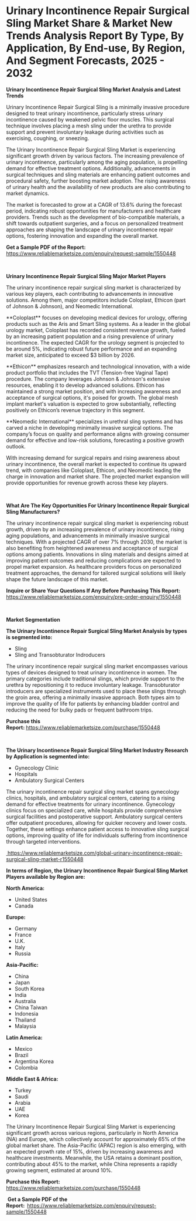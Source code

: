 <p><h1>Urinary Incontinence Repair Surgical Sling Market Share & Market New Trends Analysis Report By Type, By Application, By End-use, By Region, And Segment Forecasts, 2025 - 2032</h1></p><p><strong>Urinary Incontinence Repair Surgical Sling Market Analysis and Latest Trends</strong></p>
<p><p>Urinary Incontinence Repair Surgical Sling is a minimally invasive procedure designed to treat urinary incontinence, particularly stress urinary incontinence caused by weakened pelvic floor muscles. This surgical technique involves placing a mesh sling under the urethra to provide support and prevent involuntary leakage during activities such as exercising, coughing, or sneezing.</p><p>The Urinary Incontinence Repair Surgical Sling Market is experiencing significant growth driven by various factors. The increasing prevalence of urinary incontinence, particularly among the aging population, is propelling demand for effective treatment options. Additionally, advancements in surgical techniques and sling materials are enhancing patient outcomes and procedural safety, further boosting market adoption. The rising awareness of urinary health and the availability of new products are also contributing to market dynamics.</p><p>The market is forecasted to grow at a CAGR of 13.6% during the forecast period, indicating robust opportunities for manufacturers and healthcare providers. Trends such as the development of bio-compatible materials, a shift towards outpatient surgeries, and a focus on personalized treatment approaches are shaping the landscape of urinary incontinence repair options, fostering innovation and expanding the overall market.</p></p>
<p><strong>Get a Sample PDF of the Report:&nbsp;</strong> <a href="https://www.reliablemarketsize.com/enquiry/request-sample/1550448?utm_campaign=3269&utm_medium=2&utm_source=Github&utm_content=ia&utm_term=14042025&utm_id=urinary-incontinence-repair-surgical-sling">https://www.reliablemarketsize.com/enquiry/request-sample/1550448</a></p>
<p>&nbsp;</p>
<p><strong>Urinary Incontinence Repair Surgical Sling Major Market Players</strong></p>
<p><p>The urinary incontinence repair surgical sling market is characterized by various key players, each contributing to advancements in innovative solutions. Among them, major competitors include Coloplast, Ethicon (part of Johnson & Johnson), and Neomedic International.</p><p>**Coloplast** focuses on developing medical devices for urology, offering products such as the Aris and Smart Sling systems. As a leader in the global urology market, Coloplast has recorded consistent revenue growth, fueled by an increasing patient population and a rising prevalence of urinary incontinence. The expected CAGR for the urology segment is projected to be around 5%, indicating robust future performance and an expanding market size, anticipated to exceed $3 billion by 2026.</p><p>**Ethicon** emphasizes research and technological innovation, with a wide product portfolio that includes the TVT (Tension-free Vaginal Tape) procedure. The company leverages Johnson & Johnson's extensive resources, enabling it to develop advanced solutions. Ethicon has maintained a strong market position, and with increasing awareness and acceptance of surgical options, it's poised for growth. The global mesh implant market's valuation is expected to grow substantially, reflecting positively on Ethicon’s revenue trajectory in this segment.</p><p>**Neomedic International** specializes in urethral sling systems and has carved a niche in developing minimally invasive surgical options. The company’s focus on quality and performance aligns with growing consumer demand for effective and low-risk solutions, forecasting a positive growth outlook. </p><p>With increasing demand for surgical repairs and rising awareness about urinary incontinence, the overall market is expected to continue its upward trend, with companies like Coloplast, Ethicon, and Neomedic leading the charge in innovation and market share. The projected market expansion will provide opportunities for revenue growth across these key players.</p></p>
<p>&nbsp;</p>
<p><strong>What Are The Key Opportunities For Urinary Incontinence Repair Surgical Sling Manufacturers?</strong></p>
<p><p>The urinary incontinence repair surgical sling market is experiencing robust growth, driven by an increasing prevalence of urinary incontinence, rising aging populations, and advancements in minimally invasive surgical techniques. With a projected CAGR of over 7% through 2030, the market is also benefiting from heightened awareness and acceptance of surgical options among patients. Innovations in sling materials and designs aimed at improving patient outcomes and reducing complications are expected to propel market expansion. As healthcare providers focus on personalized treatment approaches, the demand for tailored surgical solutions will likely shape the future landscape of this market.</p></p>
<p><strong>Inquire or Share Your Questions If Any Before Purchasing This Report:</strong> <a href="https://www.reliablemarketsize.com/enquiry/pre-order-enquiry/1550448?utm_campaign=3269&utm_medium=2&utm_source=Github&utm_content=ia&utm_term=14042025&utm_id=urinary-incontinence-repair-surgical-sling">https://www.reliablemarketsize.com/enquiry/pre-order-enquiry/1550448</a></p>
<p>&nbsp;</p>
<p><strong>Market Segmentation</strong></p>
<p><strong>The Urinary Incontinence Repair Surgical Sling Market Analysis by types is segmented into:</strong></p>
<p><ul><li>Sling</li><li>Sling and Transobturator Indroducers</li></ul></p>
<p><p>The urinary incontinence repair surgical sling market encompasses various types of devices designed to treat urinary incontinence in women. The primary categories include traditional slings, which provide support to the urethra by repositioning it to reduce involuntary leakage. Transobturator introducers are specialized instruments used to place these slings through the groin area, offering a minimally invasive approach. Both types aim to improve the quality of life for patients by enhancing bladder control and reducing the need for bulky pads or frequent bathroom trips.</p></p>
<p><strong>Purchase this Report:&nbsp;</strong><a href="https://www.reliablemarketsize.com/purchase/1550448?utm_campaign=3269&utm_medium=2&utm_source=Github&utm_content=ia&utm_term=14042025&utm_id=urinary-incontinence-repair-surgical-sling">https://www.reliablemarketsize.com/purchase/1550448</a></p>
<p>&nbsp;</p>
<p><strong>The Urinary Incontinence Repair Surgical Sling Market Industry Research by Application is segmented into:</strong></p>
<p><ul><li>Gynecology Clinic</li><li>Hospitals</li><li>Ambulatory Surgical Centers</li></ul></p>
<p><p>The urinary incontinence repair surgical sling market spans gynecology clinics, hospitals, and ambulatory surgical centers, catering to a rising demand for effective treatments for urinary incontinence. Gynecology clinics focus on specialized care, while hospitals provide comprehensive surgical facilities and postoperative support. Ambulatory surgical centers offer outpatient procedures, allowing for quicker recovery and lower costs. Together, these settings enhance patient access to innovative sling surgical options, improving quality of life for individuals suffering from incontinence through targeted interventions.</p></p>
<p><a href="https://www.reliablemarketsize.com/global-urinary-incontinence-repair-surgical-sling-market-r1550448?utm_campaign=3269&utm_medium=2&utm_source=Github&utm_content=ia&utm_term=14042025&utm_id=urinary-incontinence-repair-surgical-sling">&nbsp;https://www.reliablemarketsize.com/global-urinary-incontinence-repair-surgical-sling-market-r1550448</a></p>
<p><strong>In terms of Region, the Urinary Incontinence Repair Surgical Sling Market Players available by Region are:</strong></p>
<p>
    <p> <strong> North America: </strong>
        <ul>
            <li>United States</li>
            <li>Canada</li>
        </ul>
        </p> 
    <p> <strong> Europe: </strong>
        <ul>
            <li>Germany</li>
            <li>France</li>
            <li>U.K.</li>
            <li>Italy</li>
            <li>Russia</li>
        </ul>
        </p> 
    <p> <strong> Asia-Pacific: </strong>
        <ul>
            <li>China</li>
            <li>Japan</li>
            <li>South Korea</li>
            <li>India</li>
            <li>Australia</li>
            <li>China Taiwan</li>
            <li>Indonesia</li>
            <li>Thailand</li>
            <li>Malaysia</li>
        </ul>
        </p> 
    <p> <strong> Latin America: </strong>
        <ul>
            <li>Mexico</li>
            <li>Brazil</li>
            <li>Argentina Korea</li>
            <li>Colombia</li>
        </ul>
        </p> 
    <p> <strong> Middle East & Africa: </strong>
        <ul>
            <li>Turkey</li>
            <li>Saudi</li>
            <li>Arabia</li>
            <li>UAE</li>
            <li>Korea</li>
        </ul>
    </p>
    </p>
<p><p>The Urinary Incontinence Repair Surgical Sling Market is experiencing significant growth across various regions, particularly in North America (NA) and Europe, which collectively account for approximately 65% of the global market share. The Asia-Pacific (APAC) region is also emerging, with an expected growth rate of 15%, driven by increasing awareness and healthcare investments. Meanwhile, the USA retains a dominant position, contributing about 45% to the market, while China represents a rapidly growing segment, estimated at around 10%.</p></p>
<p><strong>Purchase this Report: </strong><a href="https://www.reliablemarketsize.com/purchase/1550448?utm_campaign=3269&utm_medium=2&utm_source=Github&utm_content=ia&utm_term=14042025&utm_id=urinary-incontinence-repair-surgical-sling">https://www.reliablemarketsize.com/purchase/1550448</a></p>
<p>&nbsp;<strong>Get a Sample PDF of the Report:&nbsp;&nbsp;</strong><a href="https://www.reliablemarketsize.com/enquiry/request-sample/1550448?utm_campaign=3269&utm_medium=2&utm_source=Github&utm_content=ia&utm_term=14042025&utm_id=urinary-incontinence-repair-surgical-sling">https://www.reliablemarketsize.com/enquiry/request-sample/1550448</a></p>
<p><strong></strong></p>
<p><p></p><p></p><p></p></p>
